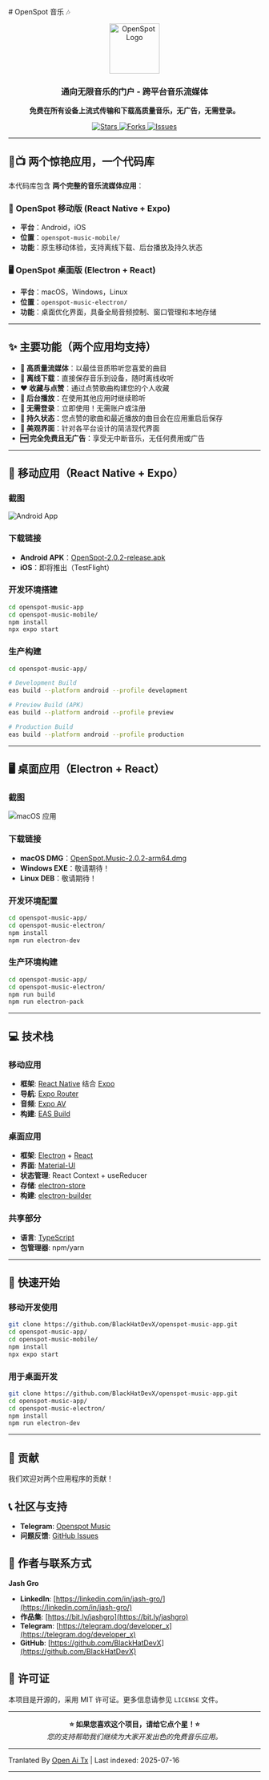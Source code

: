 <translate-content># OpenSpot 音乐 🎶

<p align="center">
 <img width="100" alt="OpenSpot Logo" src="https://github.com/user-attachments/assets/9f56500d-d950-48c6-a362-bcbc74be88cb" />
</p>

<h3 align="center">通向无限音乐的门户 - 跨平台音乐流媒体</h3>

<p align="center">
  <strong>免费在所有设备上流式传输和下载高质量音乐，无广告，无需登录。</strong>
</p>

<p align="center">
  <a href="https://github.com/BlackHatDevX/openspot-music-app/stargazers">
    <img src="https://img.shields.io/github/stars/BlackHatDevX/openspot-music-app?style=for-the-badge&color=ffd700" alt="Stars">
  </a>
  <a href="https://github.com/BlackHatDevX/openspot-music-app/network/members">
    <img src="https://img.shields.io/github/forks/BlackHatDevX/openspot-music-app?style=for-the-badge&color=84b4a3" alt="Forks">
  </a>
  <a href="https://github.com/BlackHatDevX/openspot-music-app/issues">
    <img src="https://img.shields.io/github/issues/BlackHatDevX/openspot-music-app?style=for-the-badge&color=f38ba8" alt="Issues">
  </a>
</p>

---

## 📱📺 两个惊艳应用，一个代码库

本代码库包含 **两个完整的音乐流媒体应用**：

### 🎵 **OpenSpot 移动版** (React Native + Expo)
- **平台**：Android，iOS
- **位置**：`openspot-music-mobile/`
- **功能**：原生移动体验，支持离线下载、后台播放及持久状态

### 🖥️ **OpenSpot 桌面版** (Electron + React)
- **平台**：macOS，Windows，Linux
- **位置**：`openspot-music-electron/`
- **功能**：桌面优化界面，具备全局音频控制、窗口管理和本地存储

---

## ✨ 主要功能（两个应用均支持）

- **🎵 高质量流媒体**：以最佳音质聆听您喜爱的曲目
- **💾 离线下载**：直接保存音乐到设备，随时离线收听
- **❤️ 收藏与点赞**：通过点赞歌曲构建您的个人收藏
- **🔄 后台播放**：在使用其他应用时继续聆听
- **🚫 无需登录**：立即使用！无需账户或注册
- **💾 持久状态**：您点赞的歌曲和最近播放的曲目会在应用重启后保存
- **🎨 美观界面**：针对各平台设计的简洁现代界面
- **🆓 完全免费且无广告**：享受无中断音乐，无任何费用或广告

---

## 📱 移动应用（React Native + Expo）

### 截图

![Android App](https://github.com/user-attachments/assets/5a48d1e1-c862-4cea-9d0a-a29606ac5b74)

### 下载链接

- **Android APK**：[OpenSpot-2.0.2-release.apk](https://github.com/BlackHatDevX/openspot-music-app/releases/download/v2.0.2/OpenSpot-2.0.2-release.apk)
- **iOS**：即将推出（TestFlight）

### 开发环境搭建

```bash
cd openspot-music-app
cd openspot-music-mobile/
npm install
npx expo start
```
### 生产构建


```bash
cd openspot-music-app/

# Development Build
eas build --platform android --profile development

# Preview Build (APK)
eas build --platform android --profile preview

# Production Build
eas build --platform android --profile production
```
---

## 🖥️ 桌面应用（Electron + React）

### 截图

![macOS 应用](https://github.com/user-attachments/assets/1cb18d3f-4986-4eb2-9cd2-1b606fbf31db)

### 下载链接

- **macOS DMG**：[OpenSpot.Music-2.0.2-arm64.dmg](https://github.com/BlackHatDevX/openspot-music-app/releases/download/v2.0.2/OpenSpot.Music-2.0.2-arm64.dmg)
- **Windows EXE**：敬请期待！
- **Linux DEB**：敬请期待！

### 开发环境配置


```bash
cd openspot-music-app/
cd openspot-music-electron/
npm install
npm run electron-dev
```
### 生产环境构建


```bash
cd openspot-music-app/
cd openspot-music-electron/
npm run build
npm run electron-pack
```
---


## 💻 技术栈

### 移动应用
- **框架**: [React Native](https://reactnative.dev/) 结合 [Expo](https://expo.dev/)
- **导航**: [Expo Router](https://expo.github.io/router/)
- **音频**: [Expo AV](https://docs.expo.dev/versions/latest/sdk/av/)
- **构建**: [EAS Build](https://docs.expo.dev/build/introduction/)

### 桌面应用
- **框架**: [Electron](https://www.electronjs.org/) + [React](https://reactjs.org/)
- **界面**: [Material-UI](https://mui.com/)
- **状态管理**: React Context + useReducer
- **存储**: [electron-store](https://github.com/sindresorhus/electron-store)
- **构建**: [electron-builder](https://www.electron.build/)

### 共享部分
- **语言**: [TypeScript](https://www.typescriptlang.org/)
- **包管理器**: npm/yarn

---

## 🚀 快速开始

### 移动开发使用</translate-content>

```bash
git clone https://github.com/BlackHatDevX/openspot-music-app.git
cd openspot-music-app/
cd openspot-music-mobile/
npm install
npx expo start
```
### 用于桌面开发

```bash
git clone https://github.com/BlackHatDevX/openspot-music-app.git
cd openspot-music-app/
cd openspot-music-electron/
npm install
npm run electron-dev
```
---

## 🤝 贡献

我们欢迎对两个应用程序的贡献！
## 📞 社区与支持

- **Telegram**: [Openspot Music](https://telegram.dog/Openspot_Music)
- **问题反馈**: [GitHub Issues](https://github.com/BlackHatDevX/openspot-music-app/issues)

## 👤 作者与联系方式

**Jash Gro**

- **LinkedIn**: [https://linkedin.com/in/jash-gro/](https://linkedin.com/in/jash-gro/)
- **作品集**: [https://bit.ly/jashgro](https://bit.ly/jashgro)
- **Telegram**: [https://telegram.dog/deveIoper_x](https://telegram.dog/deveIoper_x)
- **GitHub**: [https://github.com/BlackHatDevX](https://github.com/BlackHatDevX)

## 📄 许可证

本项目是开源的，采用 MIT 许可证。更多信息请参见 `LICENSE` 文件。

---

<p align="center">
  <strong>⭐ 如果您喜欢这个项目，请给它点个星！⭐</strong>
  <br />
  <em>您的支持帮助我们继续为大家开发出色的免费音乐应用。</em>
</p> 



---

Tranlated By [Open Ai Tx](https://github.com/OpenAiTx/OpenAiTx) | Last indexed: 2025-07-16

---